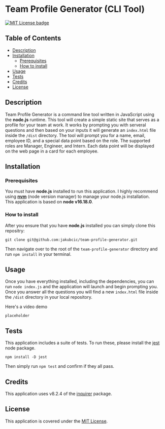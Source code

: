 # Team Profile Generator (CLI Tool)
[![MIT License badge](https://img.shields.io/badge/license-MIT-yellow.svg)](https://choosealicense.com/licenses/mit/)


## Table of Contents

- [Description](#description)
- [Installation](#installation)
    + [Prerequisites](#prerequisites)
    + [How to install](#how-to-install)
- [Usage](#usage)
- [Tests](#tests)
- [Credits](#credits)
- [License](#license)


## Description
Team Profile Generator is a command line tool written in JavaScript using the **node.js** runtime. This tool will create a simple static site that serves as a profile for your team at work. It works by prompting you with serveral questions and then based on your inputs it will generate an `index.html` file inside the `/dist` directory. The tool will prompt you for a name, email, employee ID, and a special data point based on the role. The supported roles are Manager, Engineer, and Intern. Each data point will be displayed on the web page in a card for each employee.

## Installation
### Prerequisites
You must have **node.js** installed to run this application. I highly recommend using [**nvm**](https://github.com/nvm-sh/nvm) (node version manager) to manage your node.js installation.
<br>
This application is based on **node v16.18.0**.

### How to install
After you ensure that you have **node.js** installed you can simply clone this repositry:
```
git clone git@github.com:jakubcic/team-profile-generator.git
```

Then navigate over to the root of the `team-profile-generator` directory and run `npm install` in your terminal.

## Usage
Once you have everything installed, including the dependencies, you can run `node index.js` and the application will launch and begin prompting you. Once you answer all the questions you will find a new `index.html` file inside the `/dist` directory in your local repository.
<br>

Here's a video demo

```
placeholder
```

## Tests
This application includes a suite of tests. To run these, please install the [jest](https://jestjs.io/) node package.
```
npm install -D jest
```
Then simply run `npm test` and confirm if they all pass.

## Credits
This application uses v8.2.4 of the [inquirer](https://www.npmjs.com/package/inquirer/v/8.2.4) package.


## License
This application is covered under the [MIT License](https://choosealicense.com/licenses/mit/).


